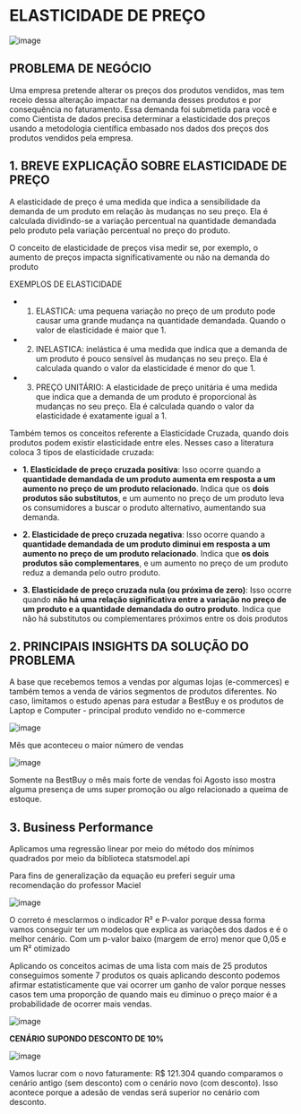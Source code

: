 # ELASTICIDADE DE PREÇO 


![image](https://github.com/GuiGrecov/ElasticityPrice/assets/94385953/0d4d1e32-9766-4a7a-a02d-6e9c93b40835)


## PROBLEMA DE NEGÓCIO 
Uma empresa pretende alterar os preços dos produtos vendidos, mas tem receio dessa alteração impactar na demanda desses produtos e por consequência no faturamento. Essa demanda foi submetida para você e como Cientista de dados precisa determinar a elasticidade dos preços usando a metodologia científica embasado nos dados dos preços dos produtos vendidos pela empresa.

## 1. BREVE EXPLICAÇÃO SOBRE ELASTICIDADE DE PREÇO

A elasticidade de preço é uma medida que indica a sensibilidade da demanda de um produto em relação às mudanças no seu preço. Ela é calculada dividindo-se a variação percentual na quantidade demandada pelo produto pela variação percentual no preço do produto.

O conceito de elasticidade de preços visa medir se, por exemplo, o aumento de preços impacta significativamente ou não na demanda do produto

EXEMPLOS DE ELASTICIDADE 
- 1. ELASTICA: uma pequena variação no preço de um produto pode causar uma grande mudança na quantidade demandada. Quando o valor de elasticidade é maior que 1.
- 2. INELASTICA: inelástica é uma medida que indica que a demanda de um produto é pouco sensível às mudanças no seu preço. Ela é calculada quando o valor da elasticidade é menor do que 1.
- 3. PREÇO UNITÁRIO: A elasticidade de preço unitária é uma medida que indica que a demanda de um produto é proporcional às mudanças no seu preço. Ela é calculada quando o valor da elasticidade é exatamente igual a 1.

Também temos os conceitos referente a Elasticidade Cruzada, quando dois produtos podem existir elasticidade entre eles. Nesses caso a literatura coloca 3 tipos de elasticidade cruzada: 
- **1. Elasticidade de preço cruzada positiva**: Isso ocorre quando a **quantidade demandada de um produto aumenta em resposta a um aumento no preço de um produto relacionado**. Indica que os **dois produtos são substitutos**, e um aumento no preço de um produto leva os consumidores a buscar o produto alternativo, aumentando sua demanda.

- **2. Elasticidade de preço cruzada negativa**: Isso ocorre quando a **quantidade demandada de um produto diminui em resposta a um aumento no preço de um produto relacionado**. Indica que **os dois produtos são complementares**, e um aumento no preço de um produto reduz a demanda pelo outro produto.

- **3. Elasticidade de preço cruzada nula (ou próxima de zero)**: Isso ocorre quando **não há uma relação significativa entre a variação no preço de um produto e a quantidade demandada do outro produto**. Indica que não há substitutos ou complementares próximos entre os dois produtos


## 2. PRINCIPAIS INSIGHTS DA SOLUÇÃO DO PROBLEMA 

A base que recebemos temos a vendas por algumas lojas (e-commerces) e também temos a venda de vários segmentos de produtos diferentes. No caso, limitamos o estudo apenas para estudar a BestBuy e os produtos de Laptop e Computer - principal produto vendido no e-commerce

![image](https://github.com/GuiGrecov/ElasticityPrice/assets/94385953/afaaaf60-c054-4688-87c4-47e7e9cd6359)

Mês que aconteceu o maior número de vendas 

![image](https://github.com/GuiGrecov/ElasticityPrice/assets/94385953/6437ac06-d078-444f-a067-4e06e5b041b2)

Somente na BestBuy o mês mais forte de vendas foi Agosto isso mostra alguma presença de ums super promoção ou algo relacionado a queima de estoque. 

## 3. Business Performance 

Aplicamos uma regressão linear por meio do método dos mínimos quadrados por meio da biblioteca statsmodel.api

Para fins de generalização da equação eu preferi seguir uma recomendação do professor Maciel 

![image](https://github.com/GuiGrecov/ElasticityPrice/assets/94385953/dfaa74f5-d79a-4423-9de8-a24d88b80924)

O correto é mesclarmos o indicador R² e P-valor porque dessa forma vamos conseguir ter um modelos que explica as variações dos dados e é o melhor cenário. Com um p-valor baixo (margem de erro) menor que 0,05 e um R² otimizado


Aplicando os conceitos acimas de uma lista com mais de 25 produtos conseguimos somente 7 produtos os quais aplicando desconto podemos afirmar estatisticamente que vai ocorrer um ganho de valor porque nesses casos tem uma proporção de quando mais eu diminuo o preço maior é a probabilidade de ocorrer mais vendas. 


![image](https://github.com/GuiGrecov/ElasticityPrice/assets/94385953/618d80b8-c61a-4f3c-ae39-8342f71bf000)

**CENÁRIO SUPONDO DESCONTO DE 10%**

![image](https://github.com/GuiGrecov/ElasticityPrice/assets/94385953/756648cb-9381-4a5f-8761-6f3ff5296a45)

Vamos lucrar com o novo faturamente: R$ 121.304 quando comparamos o cenário antigo (sem desconto) com o cenário novo (com desconto). Isso acontece porque a adesão de vendas será superior no cenário com desconto.











